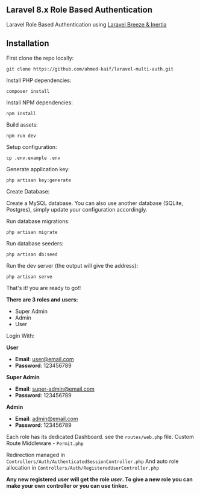 ## Laravel 8.x Role Based Authentication

Laravel Role Based Authentication using [Laravel Breeze & Inertia](https://laravel.com/docs/8.x/starter-kits#laravel-breeze)

## Installation
First clone the repo locally:
```
git clone https://github.com/ahmed-kaif/laravel-multi-auth.git
```

Install PHP dependencies:
```
composer install
```
Install NPM dependencies:
```
npm install
```
Build assets:
```
npm run dev
```
Setup configuration:
```
cp .env.example .env
```
Generate application key:
```
php artisan key:generate
```
Create Database:

Create a MySQL database. You can also use another database (SQLite, Postgres), simply update your configuration accordingly.

Run database migrations:
```
php artisan migrate
```
Run database seeders:
```
php artisan db:seed
```
Run the dev server (the output will give the address):
```
php artisan serve
```

That's it! you are ready to go!!

**There are 3 roles and users:**
- Super Admin
- Admin
- User

Login With:

**User**
- **Email**: user@email.com
- **Password**: 123456789

**Super Admin**
- **Email**: super-admin@email.com
- **Password**: 123456789

**Admin**
- **Email**: admin@email.com
- **Password**: 123456789

Each role has its dedicated Dashboard. see the `routes/web.php` file.
Custom Route Middleware - `Permit.php`

Redirection managed in `Controllers/Auth/AuthenticatedSessionController.php`
And auto role allocation in `Controllers/Auth/RegisteredUserController.php` 

**Any new registered user will get the role _user_. To give a new role you can make your own controller or you can use tinker.**

